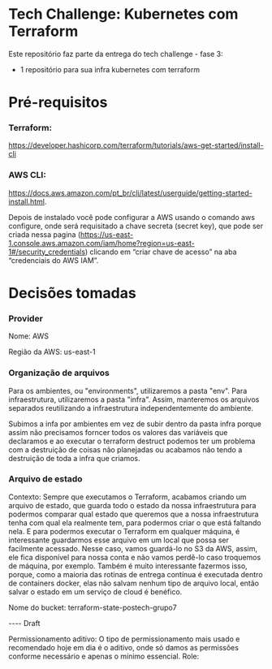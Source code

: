 # Tech Challenge: Kubernetes com Terraform 

Este repositório faz parte da entrega do tech challenge - fase 3:
- 1 repositório para sua infra kubernetes com terraform

# Pré-requisitos

### Terraform: 
https://developer.hashicorp.com/terraform/tutorials/aws-get-started/install-cli
### AWS CLI: 
https://docs.aws.amazon.com/pt_br/cli/latest/userguide/getting-started-install.html. 

Depois de instalado você pode configurar a AWS usando o comando aws configure, onde será requisitado a chave secreta (secret key), que pode ser criada nessa pagina (https://us-east-1.console.aws.amazon.com/iam/home?region=us-east-1#/security_credentials) clicando em “criar chave de acesso” na aba “credenciais do AWS IAM”.


# Decisões tomadas

### Provider
Nome: AWS

Região da AWS: us-east-1

### Organização de arquivos

Para os ambientes, ou "environments", utilizaremos a pasta "env". Para infraestrutura, utilizaremos a pasta "infra". Assim, manteremos os arquivos separados reutilizando a infraestrutura independentemente do ambiente.

Subimos a infa por ambientes em vez de subir dentro da pasta infra porque assim não precisamos forncer todos os valores das variáveis que declaramos e ao executar o terraform destruct podemos ter um problema com a destruição de coisas não planejadas ou acabamos não tendo a destruição de toda a infra que criamos.

### Arquivo de estado
Contexto: Sempre que executamos o Terraform, acabamos criando um arquivo de estado, que guarda todo o estado da nossa infraestrutura para podermos comparar qual estado que queremos que a nossa infraestrutura tenha com qual ela realmente tem, para podermos criar o que está faltando nela. E para podermos executar o Terraform em qualquer máquina, é interessante guardarmos esse arquivo em um local que possa ser facilmente acessado. Nesse caso, vamos guardá-lo no S3 da AWS, assim, ele fica disponível para nossa conta e não vamos perdê-lo caso troquemos de máquina, por exemplo. Também é muito interessante fazermos isso, porque, como a maioria das rotinas de entrega contínua é executada dentro de containers docker, elas não salvam nenhum tipo de arquivo local, então salvar o estado em um serviço de cloud é benéfico.

Nome do bucket: terraform-state-postech-grupo7


---- Draft

Permissionamento aditivo:  O tipo de permissionamento mais usado e recomendado hoje em dia é o aditivo, onde só damos as permissões conforme necessário e apenas o mínimo essencial.
Role: 